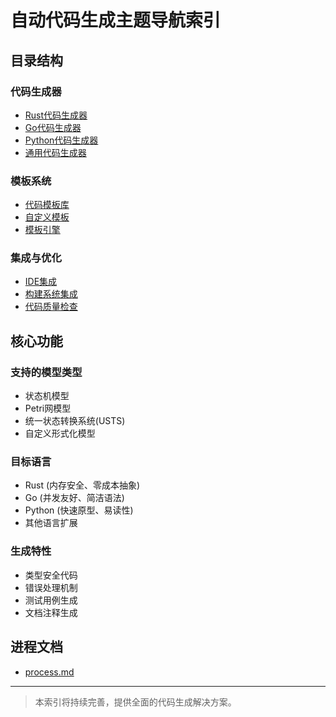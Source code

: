 # 自动代码生成主题导航索引

## 目录结构

### 代码生成器

- [Rust代码生成器](RustGenerator/)
- [Go代码生成器](GoGenerator/)
- [Python代码生成器](PythonGenerator/)
- [通用代码生成器](UniversalGenerator/)

### 模板系统

- [代码模板库](Templates/)
- [自定义模板](CustomTemplates/)
- [模板引擎](TemplateEngine/)

### 集成与优化

- [IDE集成](IDEIntegration/)
- [构建系统集成](BuildIntegration/)
- [代码质量检查](CodeQuality/)

## 核心功能

### 支持的模型类型

- 状态机模型
- Petri网模型
- 统一状态转换系统(USTS)
- 自定义形式化模型

### 目标语言

- Rust (内存安全、零成本抽象)
- Go (并发友好、简洁语法)
- Python (快速原型、易读性)
- 其他语言扩展

### 生成特性

- 类型安全代码
- 错误处理机制
- 测试用例生成
- 文档注释生成

## 进程文档

- [process.md](process.md)

---

> 本索引将持续完善，提供全面的代码生成解决方案。
